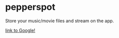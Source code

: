 # pepperspot
Store your music/movie files and stream on the app.

[link to Google!](http://google.com)
